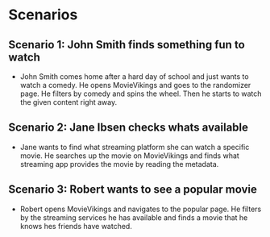 # Scenarios

## Scenario 1: John Smith finds something fun to watch 
- John Smith comes home after a hard day of school and just wants to watch a comedy. He opens MovieVikings and goes to the randomizer page. He filters by comedy and spins the wheel. Then he starts to watch the given content right away. 

## Scenario 2: Jane Ibsen checks whats available 
- Jane wants to find what streaming platform she can watch a specific movie. He searches up the movie on MovieVikings and finds what streaming app provides the movie by reading the metadata. 

## Scenario 3: Robert wants to see a popular movie
- Robert opens MovieVikings and navigates to the popular page. He filters by the streaming services he has available and finds a movie that he knows hes friends have watched. 